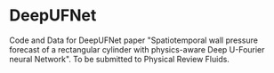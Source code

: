 # DeepUFNet
Code and Data for DeepUFNet paper "Spatiotemporal wall pressure forecast of a rectangular cylinder with physics-aware Deep U-Fourier neural Network". To be submitted to Physical Review Fluids.
